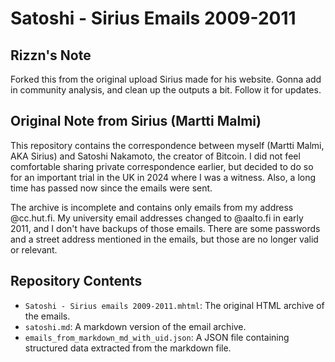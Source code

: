 # Satoshi - Sirius Emails 2009-2011

## Rizzn's Note

Forked this from the original upload Sirius made for his website. Gonna add in community analysis, and clean up the outputs a bit. Follow it for updates.

## Original Note from Sirius (Martti Malmi)

This repository contains the correspondence between myself (Martti Malmi, AKA Sirius) and Satoshi Nakamoto, the creator of Bitcoin. I did not feel comfortable sharing private correspondence earlier, but decided to do so for an important trial in the UK in 2024 where I was a witness. Also, a long time has passed now since the emails were sent. 

The archive is incomplete and contains only emails from my address @cc.hut.fi. My university email addresses changed to @aalto.fi in early 2011, and I don't have backups of those emails. There are some passwords and a street address mentioned in the emails, but those are no longer valid or relevant.

## Repository Contents

- `Satoshi - Sirius emails 2009-2011.mhtml`: The original HTML archive of the emails.
- `satoshi.md`: A markdown version of the email archive.
- `emails_from_markdown_md_with_uid.json`: A JSON file containing structured data extracted from the markdown file.
